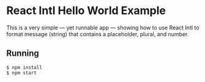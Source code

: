 React Intl Hello World Example
==============================

This is a very simple — yet runnable app — showing how to use React Intl to format message (string) that contains a placeholder, plural, and number.

## Running

```
$ npm install
$ npm start
```

